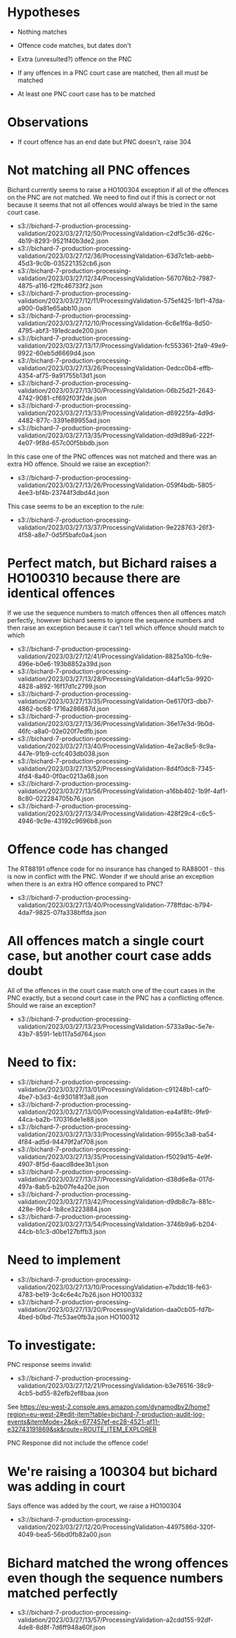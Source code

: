 # Hypotheses

- Nothing matches
- Offence code matches, but dates don't
- Extra (unresulted?) offence on the PNC

- If any offences in a PNC court case are matched, then all must be matched
- At least one PNC court case has to be matched

# Observations

- If court offence has an end date but PNC doesn't, raise 304

# Not matching all PNC offences

Bichard currently seems to raise a HO100304 exception if all of the offences on the PNC are not matched. We need to find out if this is correct or not because it seems that not all offences would always be tried in the same court case.

- s3://bichard-7-production-processing-validation/2023/03/27/12/50/ProcessingValidation-c2df5c36-d26c-4b19-8293-9521f40b3de2.json
- s3://bichard-7-production-processing-validation/2023/03/27/12/36/ProcessingValidation-63d7c1eb-aebb-45d3-9c0b-035221352cb6.json
- s3://bichard-7-production-processing-validation/2023/03/27/12/34/ProcessingValidation-567076b2-7987-4875-a116-f2ffc46733f2.json
- s3://bichard-7-production-processing-validation/2023/03/27/12/11/ProcessingValidation-575ef425-1bf1-47da-a900-0a81e65abb10.json
- s3://bichard-7-production-processing-validation/2023/03/27/12/10/ProcessingValidation-6c6e1f6a-8d50-4795-abf3-191edcade200.json
- s3://bichard-7-production-processing-validation/2023/03/27/13/17/ProcessingValidation-fc553361-2fa9-49e9-9922-60eb5d6669d4.json
- s3://bichard-7-production-processing-validation/2023/03/27/13/26/ProcessingValidation-0edcc0b4-effb-4354-af75-9a91755b13d1.json
- s3://bichard-7-production-processing-validation/2023/03/27/13/30/ProcessingValidation-06b25d21-2643-4742-9081-cf692f03f2de.json
- s3://bichard-7-production-processing-validation/2023/03/27/13/33/ProcessingValidation-d69225fa-4d9d-4482-877c-3391e89955ad.json
- s3://bichard-7-production-processing-validation/2023/03/27/13/35/ProcessingValidation-dd9d89a6-222f-4e07-9f8d-657c00f5bbdb.json

In this case one of the PNC offences was not matched and there was an extra HO offence. Should we raise an exception?:

- s3://bichard-7-production-processing-validation/2023/03/27/13/26/ProcessingValidation-059f4bdb-5805-4ee3-bf4b-23744f3dbd4d.json

This case seems to be an exception to the rule:

- s3://bichard-7-production-processing-validation/2023/03/27/13/37/ProcessingValidation-9e228763-26f3-4f58-a8e7-0d5f5bafc0a4.json

# Perfect match, but Bichard raises a HO100310 because there are identical offences

If we use the sequence numbers to match offences then all offences match perfectly, however bichard seems to ignore the sequence numbers and then raise an exception because it can't tell which offence should match to which

- s3://bichard-7-production-processing-validation/2023/03/27/12/41/ProcessingValidation-8825a10b-fc9e-496e-b0e6-193b8852a39d.json
- s3://bichard-7-production-processing-validation/2023/03/27/13/28/ProcessingValidation-d4af1c5a-9920-4828-a892-16f17d1c2799.json
- s3://bichard-7-production-processing-validation/2023/03/27/13/35/ProcessingValidation-0e6170f3-dbb7-4862-bc68-1716a286687d.json
- s3://bichard-7-production-processing-validation/2023/03/27/13/36/ProcessingValidation-36e17e3d-9b0d-46fc-a8a0-02e020f7edfb.json
- s3://bichard-7-production-processing-validation/2023/03/27/13/40/ProcessingValidation-4e2ac8e5-8c9a-447e-91b9-ccfc403db038.json
- s3://bichard-7-production-processing-validation/2023/03/27/13/52/ProcessingValidation-8d4f0dc8-7345-4fd4-8a40-0f0ac0213a68.json
- s3://bichard-7-production-processing-validation/2023/03/27/13/56/ProcessingValidation-a16bb402-1b9f-4af1-8c80-022284705b76.json
- s3://bichard-7-production-processing-validation/2023/03/27/13/34/ProcessingValidation-428f29c4-c6c5-4946-9c9e-43192c9696b8.json

# Offence code has changed

The RT88191 offence code for no insurance has changed to RA88001 - this is now in conflict with the PNC. Wonder if we should arise an exception when there is an extra HO offence compared to PNC?

- s3://bichard-7-production-processing-validation/2023/03/27/13/40/ProcessingValidation-778ffdac-b794-4da7-9825-07fa338bffda.json

# All offences match a single court case, but another court case adds doubt

All of the offences in the court case match one of the court cases in the PNC exactly, but a second court case in the PNC has a conflicting offence. Should we raise an exception?

- s3://bichard-7-production-processing-validation/2023/03/27/13/23/ProcessingValidation-5733a9ac-5e7e-43b7-8591-1eb117a5d764.json

# Need to fix:

- s3://bichard-7-production-processing-validation/2023/03/27/13/01/ProcessingValidation-c91248b1-caf0-4be7-b3d3-4c930181f3a8.json
- s3://bichard-7-production-processing-validation/2023/03/27/13/00/ProcessingValidation-ea4af8fc-9fe9-44ca-ba2b-170316de1e88.json
- s3://bichard-7-production-processing-validation/2023/03/27/13/33/ProcessingValidation-9955c3a8-ba54-4f84-ad5d-94479f2af708.json
- s3://bichard-7-production-processing-validation/2023/03/27/13/35/ProcessingValidation-f5029d15-4e9f-4907-8f5d-6aacd8dee3b1.json
- s3://bichard-7-production-processing-validation/2023/03/27/13/37/ProcessingValidation-d38d6e8a-017d-497a-8ab5-b2b07fe4a20e.json
- s3://bichard-7-production-processing-validation/2023/03/27/13/42/ProcessingValidation-d9db8c7a-881c-428e-99c4-1b8ce3223884.json
- s3://bichard-7-production-processing-validation/2023/03/27/13/54/ProcessingValidation-3746b9a6-b204-44cb-b1c3-d0be127bffb3.json

# Need to implement

- s3://bichard-7-production-processing-validation/2023/03/27/13/10/ProcessingValidation-e7bddc18-fe63-4783-be19-3c4c6e4c7b26.json HO100332
- s3://bichard-7-production-processing-validation/2023/03/27/13/20/ProcessingValidation-daa0cb05-fd7b-4bed-b0bd-7fc53ae0fb3a.json HO100312

# To investigate:

PNC response seems invalid:

- s3://bichard-7-production-processing-validation/2023/03/27/12/21/ProcessingValidation-b3e76516-38c9-4cb5-bd55-82efb2ef8baa.json

See https://eu-west-2.console.aws.amazon.com/dynamodbv2/home?region=eu-west-2#edit-item?table=bichard-7-production-audit-log-events&itemMode=2&pk=677457ef-ec28-4521-af11-e32743191869&sk&route=ROUTE_ITEM_EXPLORER

PNC Response did not include the offence code!

# We're raising a 100304 but bichard was adding in court

Says offence was added by the court, we raise a HO100304

- s3://bichard-7-production-processing-validation/2023/03/27/12/20/ProcessingValidation-4497586d-320f-4049-bea5-56bd0fb82a00.json

# Bichard matched the wrong offences even though the sequence numbers matched perfectly

- s3://bichard-7-production-processing-validation/2023/03/27/13/57/ProcessingValidation-a2cdd155-92df-4de8-8d8f-7d6ff948a60f.json
